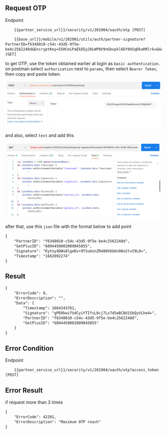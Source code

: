 ## Request OTP

Endpoint
````
    {{partner_service_url}}/security/v1/201904/oauth/otp [POST]
````
````
    {{base_url}}/mobile/v1/202001/utils/auth/partner-signature?PartnerID=f6348010-c54c-43d5-9f5e-be4c2562248d&EncryptKey=55HCmiPaEkEEy20LWP8V9nGbvpkl6EY8USqDkaRRlrk=&GetPlusID=6094450002009045855 [GET]
````
to get OTP, use the token obtained earlier at login as ``basic authentication``. on postman select ``authorization`` next to ``params``, then select ``Bearer Token``, then copy and paste token.

![basic_auth_getplus](img/basic_auth_getplus.png)

and also, select ``test`` and add this

![basic_auth_getplus](img/testrequestotp.png)

after that, use this ``json`` file with the format below to add point
````
{
    "PartnerID": "f6348010-c54c-43d5-9f5e-be4c2562248d",
    "GetPlusID": "6094450002009045855",
    "Signature": "Kytny4DWs8lgeDv+9TSuUznZR480V6G6n90o2tvI9L0=",
    "Timestamp": "1662092274"
}
````
## Result
````
{
    "ErrorCode": 0,
    "ErrorDescription": "",
    "Data": {
        "Timestamp": 1664343761,
        "Signature": "gPEHkwifUdCyiYTIfsL0cj7Lx7dSeBCBd1SbQyVLhe4=",
        "PartnerID": "f6348010-c54c-43d5-9f5e-be4c2562248d",
        "GetPlusID": "6094450002009045855"
    }
}
````
## Error Condition
Endpoint
````
    {{partner_service_url}}/security/v1/201904/oauth/otp?access_token [POST]
````
## Error Result
if request more than 3 times
````
{
    "ErrorCode": 42201,
    "ErrorDescription": "Maximum OTP reach"
}
````